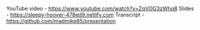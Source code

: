 YouTube video - https://www.youtube.com/watch?v=ZqVOG3zWhq8
Slides - https://sleepy-hoover-478ed9.netlify.com
Transcript - https://github.com/madmike85/presentation
